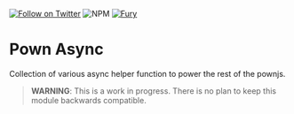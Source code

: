 [![Follow on Twitter](https://img.shields.io/twitter/follow/pownjs.svg?logo=twitter)](https://twitter.com/pownjs)
![NPM](https://img.shields.io/npm/v/@pown/async.svg)
[![Fury](https://img.shields.io/badge/version-2x%20Fury-red.svg)](https://github.com/pownjs/lobby)

# Pown Async

Collection of various async helper function to power the rest of the pownjs.

> **WARNING**: This is a work in progress. There is no plan to keep this module backwards compatible.
